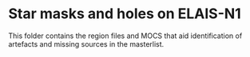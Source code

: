 # Star masks and holes on ELAIS-N1

This folder contains the region files and MOCS that aid identification of artefacts and
missing sources in the masterlist.


